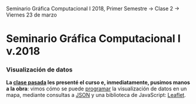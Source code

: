 Seminario Gráfica Computacional I 2018, Primer Semestre → Clase 2 → Viernes 23 de marzo

# Seminario Gráfica Computacional I v.2018
### Visualización de datos

**La [clase pasada](https://github.com/profesorfaco/dgp502_1/) les presenté el curso e, inmediatamente, pusimos manos a la obra**: vimos cómo se puede [programar](https://developer.mozilla.org/es/docs/Learn/Getting_started_with_the_web/JavaScript_basics) la visualización de datos en un mapa, mediante consultas a [JSON](https://www.json.org/json-es.html) y una biblioteca de JavaScript: [Leaflet](http://leafletjs.com/).
